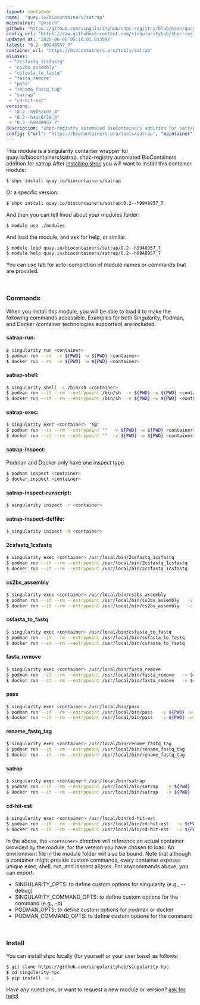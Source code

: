 ```yaml
---
layout: container
name:  "quay.io/biocontainers/satrap"
maintainer: "@vsoch"
github: "https://github.com/singularityhub/shpc-registry/blob/main/quay.io/biocontainers/satrap/container.yaml"
config_url: "https://raw.githubusercontent.com/singularityhub/shpc-registry/main/quay.io/biocontainers/satrap/container.yaml"
updated_at: "2025-06-08 05:16:01.013597"
latest: "0.2--h9948957_7"
container_url: "https://biocontainers.pro/tools/satrap"
aliases:
 - "2csfastq_1csfastq"
 - "cs2bs_assembly"
 - "csfasta_to_fastq"
 - "fasta_remove"
 - "pass"
 - "rename_fastq_tag"
 - "satrap"
 - "cd-hit-est"
versions:
 - "0.2--h9f5acd7_4"
 - "0.2--h4ac6f70_6"
 - "0.2--h9948957_7"
description: "shpc-registry automated BioContainers addition for satrap"
config: {"url": "https://biocontainers.pro/tools/satrap", "maintainer": "@vsoch", "description": "shpc-registry automated BioContainers addition for satrap", "latest": {"0.2--h9948957_7": "sha256:9a21894e672f6f8a680f87031e115d367a587c4e89fb6736561cf936ee974dc3"}, "tags": {"0.2--h9f5acd7_4": "sha256:7a8fedacbd66ec9ea029931f76ac926c95ae3b0168088daec30808fde0b8219e", "0.2--h4ac6f70_6": "sha256:c7253a080b55a2730a09d36eeb41a82ac888ef0562177006e4c265cf096d16e0", "0.2--h9948957_7": "sha256:9a21894e672f6f8a680f87031e115d367a587c4e89fb6736561cf936ee974dc3"}, "docker": "quay.io/biocontainers/satrap", "aliases": {"2csfastq_1csfastq": "/usr/local/bin/2csfastq_1csfastq", "cs2bs_assembly": "/usr/local/bin/cs2bs_assembly", "csfasta_to_fastq": "/usr/local/bin/csfasta_to_fastq", "fasta_remove": "/usr/local/bin/fasta_remove", "pass": "/usr/local/bin/pass", "rename_fastq_tag": "/usr/local/bin/rename_fastq_tag", "satrap": "/usr/local/bin/satrap", "cd-hit-est": "/usr/local/bin/cd-hit-est"}}
---
```


This module is a singularity container wrapper for quay.io/biocontainers/satrap.
shpc-registry automated BioContainers addition for satrap
After [installing shpc](#install) you will want to install this container module:


```bash
$ shpc install quay.io/biocontainers/satrap
```

Or a specific version:

```bash
$ shpc install quay.io/biocontainers/satrap:0.2--h9948957_7
```

And then you can tell lmod about your modules folder:

```bash
$ module use ./modules
```

And load the module, and ask for help, or similar.

```bash
$ module load quay.io/biocontainers/satrap/0.2--h9948957_7
$ module help quay.io/biocontainers/satrap/0.2--h9948957_7
```

You can use tab for auto-completion of module names or commands that are provided.

<br>

### Commands

When you install this module, you will be able to load it to make the following commands accessible.
Examples for both Singularity, Podman, and Docker (container technologies supported) are included.

#### satrap-run:

```bash
$ singularity run <container>
$ podman run --rm  -v ${PWD} -w ${PWD} <container>
$ docker run --rm  -v ${PWD} -w ${PWD} <container>
```

#### satrap-shell:

```bash
$ singularity shell -s /bin/sh <container>
$ podman run --it --rm --entrypoint /bin/sh  -v ${PWD} -w ${PWD} <container>
$ docker run --it --rm --entrypoint /bin/sh  -v ${PWD} -w ${PWD} <container>
```

#### satrap-exec:

```bash
$ singularity exec <container> "$@"
$ podman run --it --rm --entrypoint ""  -v ${PWD} -w ${PWD} <container> "$@"
$ docker run --it --rm --entrypoint ""  -v ${PWD} -w ${PWD} <container> "$@"
```

#### satrap-inspect:

Podman and Docker only have one inspect type.

```bash
$ podman inspect <container>
$ docker inspect <container>
```

#### satrap-inspect-runscript:

```bash
$ singularity inspect -r <container>
```

#### satrap-inspect-deffile:

```bash
$ singularity inspect -d <container>
```


#### 2csfastq_1csfastq

```bash
$ singularity exec <container> /usr/local/bin/2csfastq_1csfastq
$ podman run --it --rm --entrypoint /usr/local/bin/2csfastq_1csfastq   -v ${PWD} -w ${PWD} <container> -c " $@"
$ docker run --it --rm --entrypoint /usr/local/bin/2csfastq_1csfastq   -v ${PWD} -w ${PWD} <container> -c " $@"
```


#### cs2bs_assembly

```bash
$ singularity exec <container> /usr/local/bin/cs2bs_assembly
$ podman run --it --rm --entrypoint /usr/local/bin/cs2bs_assembly   -v ${PWD} -w ${PWD} <container> -c " $@"
$ docker run --it --rm --entrypoint /usr/local/bin/cs2bs_assembly   -v ${PWD} -w ${PWD} <container> -c " $@"
```


#### csfasta_to_fastq

```bash
$ singularity exec <container> /usr/local/bin/csfasta_to_fastq
$ podman run --it --rm --entrypoint /usr/local/bin/csfasta_to_fastq   -v ${PWD} -w ${PWD} <container> -c " $@"
$ docker run --it --rm --entrypoint /usr/local/bin/csfasta_to_fastq   -v ${PWD} -w ${PWD} <container> -c " $@"
```


#### fasta_remove

```bash
$ singularity exec <container> /usr/local/bin/fasta_remove
$ podman run --it --rm --entrypoint /usr/local/bin/fasta_remove   -v ${PWD} -w ${PWD} <container> -c " $@"
$ docker run --it --rm --entrypoint /usr/local/bin/fasta_remove   -v ${PWD} -w ${PWD} <container> -c " $@"
```


#### pass

```bash
$ singularity exec <container> /usr/local/bin/pass
$ podman run --it --rm --entrypoint /usr/local/bin/pass   -v ${PWD} -w ${PWD} <container> -c " $@"
$ docker run --it --rm --entrypoint /usr/local/bin/pass   -v ${PWD} -w ${PWD} <container> -c " $@"
```


#### rename_fastq_tag

```bash
$ singularity exec <container> /usr/local/bin/rename_fastq_tag
$ podman run --it --rm --entrypoint /usr/local/bin/rename_fastq_tag   -v ${PWD} -w ${PWD} <container> -c " $@"
$ docker run --it --rm --entrypoint /usr/local/bin/rename_fastq_tag   -v ${PWD} -w ${PWD} <container> -c " $@"
```


#### satrap

```bash
$ singularity exec <container> /usr/local/bin/satrap
$ podman run --it --rm --entrypoint /usr/local/bin/satrap   -v ${PWD} -w ${PWD} <container> -c " $@"
$ docker run --it --rm --entrypoint /usr/local/bin/satrap   -v ${PWD} -w ${PWD} <container> -c " $@"
```


#### cd-hit-est

```bash
$ singularity exec <container> /usr/local/bin/cd-hit-est
$ podman run --it --rm --entrypoint /usr/local/bin/cd-hit-est   -v ${PWD} -w ${PWD} <container> -c " $@"
$ docker run --it --rm --entrypoint /usr/local/bin/cd-hit-est   -v ${PWD} -w ${PWD} <container> -c " $@"
```



In the above, the `<container>` directive will reference an actual container provided
by the module, for the version you have chosen to load. An environment file in the
module folder will also be bound. Note that although a container
might provide custom commands, every container exposes unique exec, shell, run, and
inspect aliases. For anycommands above, you can export:

 - SINGULARITY_OPTS: to define custom options for singularity (e.g., --debug)
 - SINGULARITY_COMMAND_OPTS: to define custom options for the command (e.g., -b)
 - PODMAN_OPTS: to define custom options for podman or docker
 - PODMAN_COMMAND_OPTS: to define custom options for the command

<br>

### Install

You can install shpc locally (for yourself or your user base) as follows:

```bash
$ git clone https://github.com/singularityhub/singularity-hpc
$ cd singularity-hpc
$ pip install -e .
```

Have any questions, or want to request a new module or version? [ask for help!](https://github.com/singularityhub/singularity-hpc/issues)